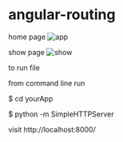 # angular-routing

home page
![app](http://i.imgur.com/cF7HtvY.jpg)


show page
![show](http://i.imgur.com/yGPnQdY.png)

to run file

from command line run 

$ cd yourApp

$ python -m SimpleHTTPServer

visit http://localhost:8000/
